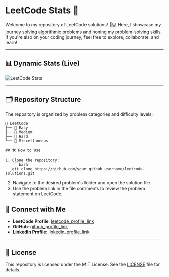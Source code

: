 # LeetCode Stats 🚀

Welcome to my repository of LeetCode solutions! 🧠💻 Here, I showcase my journey solving algorithmic problems and honing my problem-solving skills. If you're also on your coding journey, feel free to explore, collaborate, and learn!

---

## 📊 Dynamic Stats (Live)

![LeetCode Stats](https://leetcode-stats.vercel.app/?username=unyimeu)

---

## 🗂️ Repository Structure

The repository is organized by problem categories and difficulty levels:

```
📂 LeetCode
├── 📁 Easy
├── 📁 Medium
├── 📁 Hard
└── 📁 Miscellaneous

## 🛠️ How to Use

1. Clone the repository:
   ```bash
   git clone https://github.com/your_github_username/leetcode-solutions.git
   ```

2. Navigate to the desired problem's folder and open the solution file.
3. Use the problem link in the file comments to review the problem statement on LeetCode.


## 🔗 Connect with Me

- **LeetCode Profile**: [leetcode_profile_link](https://leetcode.com/u/unyimeu/)
- **GitHub**: [github_profile_link](https://github.com/unyimeu)
- **LinkedIn Profile**: [linkedin_profile_link](https://www.linkedin.com/in/unyime-usua-abaa401a9/)

---

## 📜 License

This repository is licensed under the MIT License. See the [LICENSE](./LICENSE) file for details.
